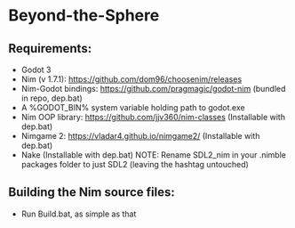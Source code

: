 # Beyond-the-Sphere
## Requirements:
- Godot 3
- Nim (v 1.7.1): https://github.com/dom96/choosenim/releases
- Nim-Godot bindings: https://github.com/pragmagic/godot-nim (bundled in repo, dep.bat)
- A %GODOT_BIN%  system variable holding path to godot.exe
- Nim OOP library: https://github.com/jjv360/nim-classes (Installable with dep.bat)
- Nimgame 2: https://vladar4.github.io/nimgame2/ (Installable with dep.bat)
- Nake (Installable with dep.bat)
NOTE:
Rename SDL2_nim in your .nimble packages folder to just SDL2 (leaving the hashtag untouched)
## Building the Nim source files:
- Run Build.bat, as simple as that

